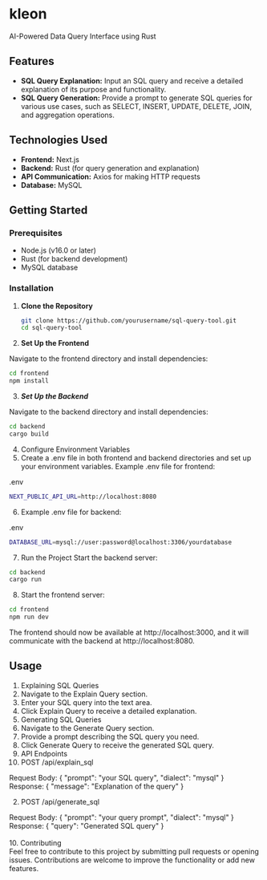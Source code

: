 # kleon
AI-Powered Data Query Interface using Rust

## Features

- **SQL Query Explanation:** Input an SQL query and receive a detailed explanation of its purpose and functionality.
- **SQL Query Generation:** Provide a prompt to generate SQL queries for various use cases, such as SELECT, INSERT, UPDATE, DELETE, JOIN, and aggregation operations.

## Technologies Used

- **Frontend:** Next.js
- **Backend:** Rust (for query generation and explanation)
- **API Communication:** Axios for making HTTP requests
- **Database:** MySQL

## Getting Started

### Prerequisites

- Node.js (v16.0 or later)
- Rust (for backend development)
- MySQL database

### Installation

1. **Clone the Repository**

   ```bash
   git clone https://github.com/yourusername/sql-query-tool.git
   cd sql-query-tool
    ```
2. **Set Up the Frontend**

Navigate to the frontend directory and install dependencies:

 ```bash
cd frontend
npm install
 ```
3. ***Set Up the Backend***

Navigate to the backend directory and install dependencies:

 ```bash
cd backend
cargo build
 ```

4. Configure Environment Variables
5. Create a .env file in both frontend and backend directories and set up your environment variables. Example .env file for frontend: 

.env
 ```bash
NEXT_PUBLIC_API_URL=http://localhost:8080
 ```
6. Example .env file for backend:

.env
 ```bash
DATABASE_URL=mysql://user:password@localhost:3306/yourdatabase
 ```
7. Run the Project
Start the backend server:

 ```bash
cd backend
cargo run
 ```
8. Start the frontend server:
 ```bash
cd frontend
npm run dev
 ```
The frontend should now be available at http://localhost:3000, and it will communicate with the backend at http://localhost:8080.


## Usage
1. Explaining SQL Queries
2. Navigate to the Explain Query section.
3. Enter your SQL query into the text area.
4. Click Explain Query to receive a detailed explanation.
5. Generating SQL Queries
6. Navigate to the Generate Query section.
7. Provide a prompt describing the SQL query you need.
8. Click Generate Query to receive the generated SQL query.
9. API Endpoints
1. POST /api/explain_sql

Request Body: { "prompt": "your SQL query", "dialect": "mysql" }<br>
Response: { "message": "Explanation of the query" }<br>

2. POST /api/generate_sql

Request Body: { "prompt": "your query prompt", "dialect": "mysql" }<br>
Response: { "query": "Generated SQL query" }<br><br>
10. Contributing<br>
Feel free to contribute to this project by submitting pull requests or opening issues. Contributions are welcome to improve the functionality or add new features.
